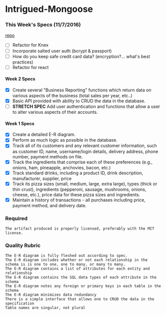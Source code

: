 # Intrigued-Mongoose


### This Week's Specs (11/7/2016)
[repo](https://github.com/rachel-ftw/good-fowl)
- [ ] Refactor for Knex
- [ ] Incorporate salted user auth (bcrypt & passport)
- [ ] How do you keep safe credit card data? (encryption?... what's best practices)
- [ ] Refactor for react

#### Week 2 Specs

- [x] Create several "Business Reporting" functions which return data on various aspects of the business (total sales per year, etc..)
- [x] Basic API provided with ability to CRUD the data in the database.
- [ ] __STRETCH SPEC__ Add user authentication and functions that allow a user to alter various aspects of their accounts.

#### Week 1 Specs

- [x] Create a detailed E-R diagram.
- [x] Perform as much logic as possible in the database.
- [x] Track all of its customers and any relevant customer information, such as customer ID, name, username/login details, delivery address, phone number, payment methods on file.
- [x] Track the ingredients that comprise each of these preferences (e.g., onions, ham, pineapple, anchovies, bacon, etc.)
- [x] Track standard drinks, including a product ID, drink description, manufacturer, supplier, price
- [x] Track its pizza sizes (small, medium, large, extra large), types (thick or thin crust), ingredients (pepperoni, sausage, mushrooms, onions, cheese, etc.), price data for these pizza sizes and ingredients.
- [x] Maintain a history of transactions - all purchases including price, payment method, and delivery date.

### Required

    The artifact produced is properly licensed, preferably with the MIT license.

### Quality Rubric

    The E-R diagram is fully fleshed out according to spec.
    The E-R diagram includes whether or not each relationship in the schema is is one to one, one to many, or many to many.
    The E-R diagram contains a list of attributes for each entity and relationship
    The E-R diagram contains the SQL data types of each attribute in the schema
    The E-R diagram notes any foreign or primary keys in each table in the schema
    The E-R diagram minimizes data redundancy
    There is a simple interface that allows one to CRUD the data in the specification
    Table names are singular, not plural
